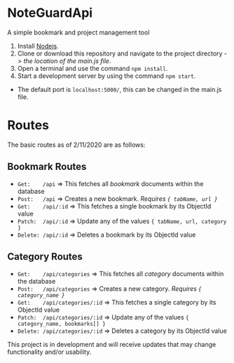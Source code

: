 # NoteGuardApi
A simple bookmark and project management tool

1. Install [Nodejs](https://nodejs.org/en/).
2. Clone or download this repository and navigate to the project directory -> *the location of the main.js file*.
3. Open a terminal and use the command `npm install`.
4. Start a development server by using the command `npm start`.
  - The default port is `localhost:5000/`, this can be changed in the main.js file.
  
# Routes
The basic routes as of 2/11/2020 are as follows:

## Bookmark Routes
 - `Get:    /api`       => This fetches all *bookmark* documents within the database
 - `Post:   /api`       => Creates a new bookmark. *Requires `{ tabName, url }`*
 - `Get:    /api/:id`   => This fetches a single bookmark by its ObjectId value
 - `Patch:  /api/:id`   => Update any of the values `{ tabName, url, category }`
 - `Delete: /api/:id`   => Deletes a bookmark by its ObjectId value

 ## Category Routes
 - `Get:    /api/categories`      => This fetches all *category* documents within the database
 - `Post:   /api/categories`      => Creates a new category. *Requires `{ category_name }`*
 - `Get:    /api/categories/:id`  => This fetches a single category by its ObjectId value
 - `Patch:  /api/categories/:id`  => Update any of the values `{ category_name, bookmarks[] }`
 - `Delete: /api/categories/:id`  => Deletes a category by its ObjectId value

This project is in development and will receive updates that may change functionality and/or usability.